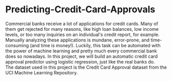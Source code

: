 # Predicting-Credit-Card-Approvals
Commercial banks receive a lot of applications for credit cards. Many of them get rejected for many reasons, like high loan balances, low income levels, or too many inquiries on an individual's credit report, for example. Manually analyzing these applications is mundane, error-prone, and time-consuming (and time is money!). Luckily, this task can be automated with the power of machine learning and pretty much every commercial bank does so nowadays. 
In this project, we will build an automatic credit card approval predictor using logistic regression, just like the real banks do.  
The dataset used in this project is the Credit Card Approval dataset from the UCI Machine Learning Repository.
